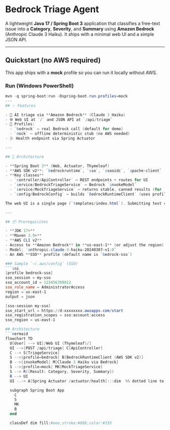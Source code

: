 # Bedrock Triage Agent

A lightweight **Java 17 / Spring Boot 3** application that classifies a free-text issue into a **Category**, **Severity**, and **Summary** using **Amazon Bedrock** (Anthropic Claude 3 Haiku). 
It ships with a minimal web UI and a simple JSON API.

---
## Quickstart (no AWS required)

This app ships with a **mock** profile so you can run it locally without AWS.

### Run (Windows PowerShell)
```powershell
mvn -q spring-boot:run -Dspring-boot.run.profiles=mock
---
## ✨ Features

- 🧠 AI triage via **Amazon Bedrock** (Claude 3 Haiku)
- 🌐 Web UI at `/` and JSON API at `/api/triage`
- 🔀 Profiles:
  - `bedrock` – real Bedrock call (default for demo)
  - `mock` – offline deterministic stub (no AWS needed)
- 🩺 Health endpoint via Spring Actuator

---

## 🧱 Architecture

- **Spring Boot 3** (Web, Actuator, Thymeleaf)
- **AWS SDK v2**: `bedrockruntime`, `sso`, `ssooidc`, `apache-client`
- **Key classes**
  - `controller/ApiController` – REST endpoints + routes for UI
  - `service/BedrockTriageService` – Bedrock `invokeModel`
  - `service/MockTriageService` – returns stable, canned results (for `mock` profile)
  - `config/BedrockConfig` – builds `BedrockRuntimeClient` (uses profile/region)

The web UI is a single page (`templates/index.html`). Submitting text calls `/api/triage` and renders the structured result plus a “Raw JSON” toggle.

---

## 📦 Prerequisites

- **JDK 17+**
- **Maven 3.9+**
- **AWS CLI v2**
- Access to **Amazon Bedrock** in **us-east-1** (or adjust the region)
- Model: `anthropic.claude-3-haiku-20240307-v1:0`
- An AWS **SSO** profile (default name is `bedrock-sso`)

### Sample `~/.aws/config` (SSO)
```ini
[profile bedrock-sso]
sso_session = my-sso
sso_account_id = 123456789012
sso_role_name = AdministratorAccess
region = us-east-1
output = json

[sso-session my-sso]
sso_start_url = https://d-xxxxxxxx.awsapps.com/start
sso_registration_scopes = sso:account:access
sso_region = us-east-1

## Architecture
```mermaid
flowchart TD
  U[User] --> UI[/Web UI (Thymeleaf)/]
  UI -->|POST /api/triage| C[ApiController]
  C --> S[TriageService]
  S -->|profile=bedrock| B[BedrockRuntimeClient (AWS SDK v2)]
  B -->|invokeModel| M[Claude 3 Haiku via Bedrock]
  S -->|profile=mock| MK[MockTriageService]
  S --> R([Result: Category, Severity, Summary])
  R --> UI
  UI -.-> A[Spring Actuator /actuator/health]:::dim  %% dotted line to show health check

  subgraph Spring Boot App
    C
    S
    MK
    B
  end

  classDef dim fill:#eee,stroke:#888,color:#333
  ```
